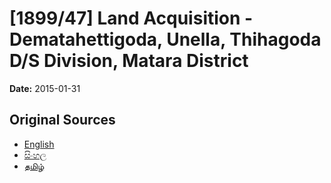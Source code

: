 # [1899/47] Land Acquisition - Dematahettigoda, Unella, Thihagoda D/S Division, Matara District

**Date:** 2015-01-31

## Original Sources

- [English](https://documents.gov.lk/view/extra-gazettes/2015/1/1899-47_E.pdf)
- [සිංහල](https://documents.gov.lk/view/extra-gazettes/2015/1/1899-47_S.pdf)
- [தமிழ்](https://documents.gov.lk/view/extra-gazettes/2015/1/1899-47_T.pdf)

